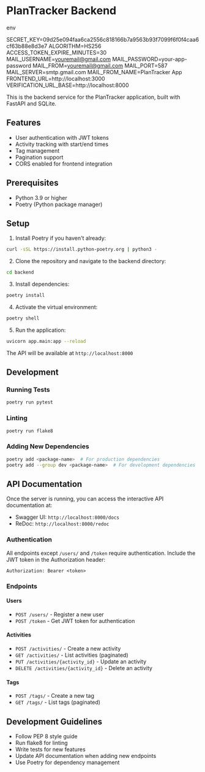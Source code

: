 # PlanTracker Backend

env

SECRET_KEY=09d25e094faa6ca2556c818166b7a9563b93f7099f6f0f4caa6cf63b88e8d3e7
ALGORITHM=HS256
ACCESS_TOKEN_EXPIRE_MINUTES=30
MAIL_USERNAME=youremail@gmail.com
MAIL_PASSWORD=your-app-password
MAIL_FROM=youremail@gmail.com
MAIL_PORT=587
MAIL_SERVER=smtp.gmail.com
MAIL_FROM_NAME=PlanTracker App
FRONTEND_URL=http://localhost:3000
VERIFICATION_URL_BASE=http://localhost:8000 

This is the backend service for the PlanTracker application, built with FastAPI and SQLite.

## Features

- User authentication with JWT tokens
- Activity tracking with start/end times
- Tag management
- Pagination support
- CORS enabled for frontend integration

## Prerequisites

- Python 3.9 or higher
- Poetry (Python package manager)

## Setup

1. Install Poetry if you haven't already:
```bash
curl -sSL https://install.python-poetry.org | python3 -
```

2. Clone the repository and navigate to the backend directory:
```bash
cd backend
```

3. Install dependencies:
```bash
poetry install
```

4. Activate the virtual environment:
```bash
poetry shell
```

5. Run the application:
```bash
uvicorn app.main:app --reload
```

The API will be available at `http://localhost:8000`

## Development

### Running Tests
```bash
poetry run pytest
```

### Linting
```bash
poetry run flake8
```

### Adding New Dependencies
```bash
poetry add <package-name>  # For production dependencies
poetry add --group dev <package-name>  # For development dependencies
```

## API Documentation

Once the server is running, you can access the interactive API documentation at:
- Swagger UI: `http://localhost:8000/docs`
- ReDoc: `http://localhost:8000/redoc`

### Authentication

All endpoints except `/users/` and `/token` require authentication. Include the JWT token in the Authorization header:
```
Authorization: Bearer <token>
```

### Endpoints

#### Users
- `POST /users/` - Register a new user
- `POST /token` - Get JWT token for authentication

#### Activities
- `POST /activities/` - Create a new activity
- `GET /activities/` - List activities (paginated)
- `PUT /activities/{activity_id}` - Update an activity
- `DELETE /activities/{activity_id}` - Delete an activity

#### Tags
- `POST /tags/` - Create a new tag
- `GET /tags/` - List tags (paginated)

## Development Guidelines

- Follow PEP 8 style guide
- Run flake8 for linting
- Write tests for new features
- Update API documentation when adding new endpoints
- Use Poetry for dependency management 